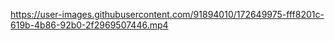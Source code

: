 

https://user-images.githubusercontent.com/91894010/172649975-fff8201c-619b-4b86-92b0-2f2969507446.mp4

